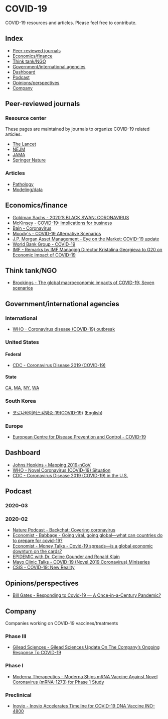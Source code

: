 # COVID-19
COVID-19 resources and articles. Please feel free to contribute.

## Index
- [Peer-reviewed journals](#peer-reviewed-journals)  
- [Economics/finance](#economicsfinance)
- [Think tank/NGO](#think-tankngo)
- [Government/international agencies](#governmentinternational-agencies)  
- [Dashboard](#Dashboard)  
- [Podcast](#Podcast)
- [Opinions/perspectives](#opinionsperspectives)
- [Company](#Company)

## Peer-reviewed journals
### Resource center
These pages are maintained by journals to organize COVID-19 related articles.
- [The Lancet](https://www.thelancet.com/coronavirus)  
- [NEJM](https://www.nejm.org/coronavirus)  
- [JAMA](https://jamanetwork.com/journals/jama/pages/coronavirus-alert)
- [Springer Nature](https://www.springernature.com/gp/researchers/campaigns/coronavirus)

### Articles
- [Pathology](peer-reviewed-modeling-data.md)
- [Modeling/data](peer-reviewed-modeling-data.md)

## Economics/finance
- [Goldman Sachs - 2020’S BLACK SWAN: CORONAVIRUS](https://www.goldmansachs.com/insights/pages/top-of-mind/coronavirus/report.pdf)
- [McKinsey - COVID-19: Implications for business](https://www.mckinsey.com/business-functions/risk/our-insights/covid-19-implications-for-business)
- [Bain - Coronavirus](https://www.bain.com/insights/topics/coronavirus/)
- [Moody's - COVID-19 Alternative Scenarios](https://www.moodysanalytics.com/-/media/article/2020/global-convid19-scenario-narratives.pdf)
- [J.P. Morgan Asset Management - Eye on the Market: COVID-19 update](https://am.jpmorgan.com/us/institutional/library/eotm-covid19)
- [World Bank Group - COVID-19](https://www.worldbank.org/en/who-we-are/news/coronavirus-covid19])
- [IMF - Remarks by IMF Managing Director Kristalina Georgieva to G20 on Economic Impact of COVID-19](https://www.imf.org/en/News/Articles/2020/02/22/pr2061-remarks-by-kristalina-georgieva-to-g20-on-economic-impact-of-covid-19)

## Think tank/NGO
- [Brookings - The global macroeconomic impacts of COVID-19: Seven scenarios](https://www.brookings.edu/research/the-global-macroeconomic-impacts-of-covid-19-seven-scenarios/)

## Government/international agencies
### International
- [WHO - Coronavirus disease (COVID-19) outbreak](https://www.health.ny.gov/diseases/communicable/coronavirus/)
### United States
#### Federal
- [CDC - Coronavirus Disease 2019 (COVID-19)](https://www.cdc.gov/coronavirus/2019-ncov/index.html)
#### State
[CA](https://www.cdph.ca.gov/Programs/CID/DCDC/Pages/Immunization/ncov2019.aspx), [MA](https://www.mass.gov/resource/information-on-the-outbreak-of-coronavirus-disease-2019-covid-19), [NY](https://www.health.ny.gov/diseases/communicable/coronavirus/), [WA](https://www.doh.wa.gov/Emergencies/Coronavirus)

### South Korea
- [코로나바이러스감염증-19(COVID-19)](http://ncov.mohw.go.kr/index_main.jsp) ([English](https://jamanetwork.com/journals/jama/fullarticle/2762130))

### Europe
- [European Centre for Disease Prevention and Control - COVID-19](https://www.ecdc.europa.eu/en/novel-coronavirus-china)

## Dashboard
- [Johns Hopkins - Mapping 2019-nCoV](https://systems.jhu.edu/research/public-health/ncov/)
- [WHO - Novel Coronavirus (COVID-19) Situation](https://experience.arcgis.com/experience/685d0ace521648f8a5beeeee1b9125cd)
- [CDC - Coronavirus Disease 2019 (COVID-19) in the U.S.](https://www.cdc.gov/coronavirus/2019-ncov/cases-in-us.html)

## Podcast
### 2020-03

### 2020-02
- [Nature Podcast - Backchat: Covering coronavirus](https://www.nature.com/articles/d41586-020-00598-0)
- [Economist - Babbage - Going viral, going global—what can countries do to prepare for covid-19?](https://www.economist.com/podcasts/2020/02/26/going-viral-going-global-what-can-countries-do-to-prepare-for-covid-19)
- [Economist - Money Talks - Covid-19 spreads—is a global economic downturn on the cards?](https://www.economist.com/podcasts/2020/02/25/covid-19-spreads-is-a-global-economic-downturn-on-the-cards)
- [EPIDEMIC with Dr. Celine Gounder and Ronald Klain](https://podcasts.apple.com/us/podcast/epidemic-with-dr-...celine-gounder-and-ronald-klain/id1499394284)
- [Mayo Clinic Talks - COVID-19 (Novel 2019 Coronavirus) Miniseries](https://podcasts.apple.com/us/podcast/covid-19-novel-2019-coronavirus-miniseries-episode/id1183061010?i=1000464285942)
- [CSIS - COVID-19: New Reality](https://www.csis.org/podcasts/truth-matter/covid-19-new-reality)

## Opinions/perspectives
- [Bill Gates - Responding to Covid-19 — A Once-in-a-Century Pandemic?](https://www.nejm.org/doi/full/10.1056/NEJMp2003762)

## Company
Companies working on COVID-19 vaccines/treatments
### Phase III
- [Gilead Sciences - Gilead Sciences Update On The Company’s Ongoing Response To COVID-19](https://www.gilead.com/purpose/advancing-global-health/covid-19)
### Phase I
- [Moderna Therapeutics - Moderna Ships mRNA Vaccine Against Novel Coronavirus (mRNA-1273) for Phase 1 Study](https://investors.modernatx.com/news-releases/news-release-details/moderna-ships-mrna-vaccine-against-novel-coronavirus-mrna-1273)
### Preclinical
- [Inovio - Inovio Accelerates Timeline for COVID-19 DNA Vaccine INO-4800](http://ir.inovio.com/news-and-media/news/press-release-details/2020/Inovio-Accelerates-Timeline-for-COVID-19-DNA-Vaccine-INO-4800/default.aspx)
